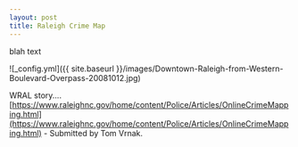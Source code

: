 ```yaml
---
layout: post
title: Raleigh Crime Map
---
```


blah text

![_config.yml]({{ site.baseurl }}/images/Downtown-Raleigh-from-Western-Boulevard-Overpass-20081012.jpg)

WRAL story.... [https://www.raleighnc.gov/home/content/Police/Articles/OnlineCrimeMapping.html](https://www.raleighnc.gov/home/content/Police/Articles/OnlineCrimeMapping.html) - Submitted by Tom Vrnak.
